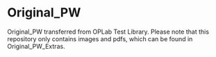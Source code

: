 # Original_PW
Original_PW transferred from OPLab Test Library.
Please note that this repository only contains images and pdfs, which can be found in Original_PW_Extras.
